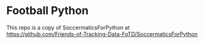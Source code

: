 # Football Python
This repo is a copy of SoccermaticsForPython at https://github.com/Friends-of-Tracking-Data-FoTD/SoccermaticsForPython


